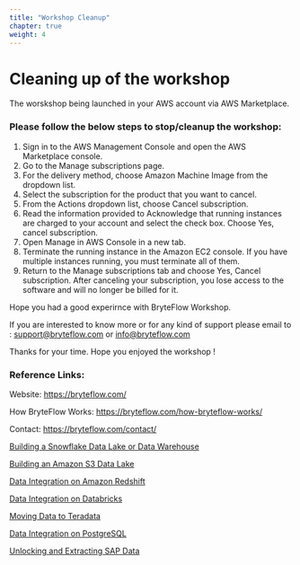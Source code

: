 ```yaml
---
title: "Workshop Cleanup"
chapter: true
weight: 4
---
```


# **Cleaning up of the workshop**

The worskshop being launched in your AWS account via AWS Marketplace.

### Please follow the below steps to stop/cleanup the workshop:

1. Sign in to the AWS Management Console and open the AWS Marketplace console.
2. Go to the Manage subscriptions page.
3. For the delivery method, choose Amazon Machine Image from the dropdown list.
4. Select the subscription for the product that you want to cancel.
5. From the Actions dropdown list, choose Cancel subscription.
6. Read the information provided to Acknowledge that running instances are charged to your account and select the check box. Choose Yes, cancel subscription.
7. Open Manage in AWS Console in a new tab.
8. Terminate the running instance in the Amazon EC2 console. If you have multiple instances running, you must terminate all of them. 
9. Return to the Manage subscriptions tab and choose Yes, Cancel subscription. After canceling your subscription, you lose access to the software and will no longer be billed for it.
 
 Hope you had a good experirnce with BryteFlow Workshop.

 If you are interested to know more or for any kind of support please email to : support@bryteflow.com or info@bryteflow.com

 Thanks for your time. Hope you enjoyed the workshop !

 ### Reference Links:

Website: https://bryteflow.com/

How BryteFlow Works: https://bryteflow.com/how-bryteflow-works/ 

Contact: https://bryteflow.com/contact/ 


[Building a Snowflake Data Lake or Data Warehouse](https://bryteflow.com/snowflake-data-lake/)

[Building an Amazon S3 Data Lake](https://bryteflow.com/amazon-s3-data-lake/)

[Data Integration on Amazon Redshift](https://bryteflow.com/data-integration-on-amazon-redshift/ )

[Data Integration on Databricks](https://bryteflow.com/data-integration-on-databricks/ )

[Moving Data to Teradata](https://bryteflow.com/data-integration-teradata-database/ )

[Data Integration on PostgreSQL](https://bryteflow.com/bryteflow-for-postgresql/ )

[Unlocking and Extracting SAP Data](https://bryteflow.com/bryteflow-sap-data-lake-builder/ )

